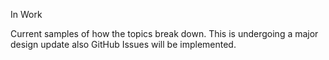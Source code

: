 In Work

Current samples of how the topics break down. This is undergoing a major design update also GitHub Issues will be implemented.